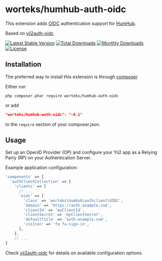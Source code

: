 # worteks/humhub-auth-oidc

This extension adds [OIDC](https://openid.net/specs/openid-connect-core-1_0.html) authentication support for [HumHub](https://github.com/humhub/humhub).

Based on [yii2auth-oidc](http://github.com/Worteks/yii2auth-oidc)

[![Latest Stable Version](https://poser.pugx.org/worteks/humhub-auth-oidc/v/stable)](https://packagist.org/packages/worteks/humhub-auth-oidc)
[![Total Downloads](https://poser.pugx.org/worteks/humhub-auth-oidc/downloads)](https://packagist.org/packages/worteks/humhub-auth-oidc)
[![Monthly Downloads](https://poser.pugx.org/worteks/humhub-auth-oidc/d/monthly)](https://packagist.org/packages/worteks/humhub-auth-oidc)
[![License](https://poser.pugx.org/worteks/humhub-auth-oidc/license)](https://packagist.org/packages/worteks/humhub-auth-oidc)

## Installation

The preferred way to install this extension is through [composer](http://getcomposer.org/download/).

Either run

```
php composer.phar require worteks/humhub-auth-oidc
```

or add

```json
"worteks/humhub-auth-oidc": "~0.1"
```

to the `require` section of your composer.json.

## Usage

Set up an OpenID Provider (OP) and configure your Yii2 app as a Relying Party (RP) on your Authentication Server.

Example application configuration:

```php
'components' => [
  'authClientCollection' => [
    'clients' => [
      // ...
      'oidc' => [
        'class' => 'worteks\humhub\authclient\OIDC',
        'domain' => 'https://auth.example.com',
        'clientId' => 'myClientId',
        'clientSecret' => 'myClientSecret',
        'defaultTitle' => 'auth.example.com',
        'cssIcon' => 'fa fa-sign-in',
      ],
    ],
    // ...
]
```

Check [yii2auth-oidc](http://github.com/Worteks/yii2auth-oidc) for details on available configuration options.
